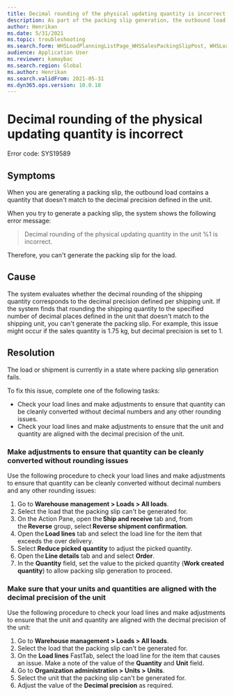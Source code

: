 ```yaml
---
title: Decimal rounding of the physical updating quantity is incorrect
description: As part of the packing slip generation, the outbound load contains quantity that doesn't match to the decimal precision defined in the unit
author: Henrikan
ms.date: 5/31/2021
ms.topic: troubleshooting
ms.search.form: WHSLoadPlanningListPage_WHSSalesPackingSlipPost, WHSLoadTable_WHSSalesPackingSlipPost
audience: Application User
ms.reviewer: kamaybac
ms.search.region: Global
ms.author: Henrikan
ms.search.validFrom: 2021-05-31
ms.dyn365.ops.version: 10.0.18
---
```


# Decimal rounding of the physical updating quantity is incorrect

Error code: SYS19589

## Symptoms

When you are generating a packing slip, the outbound load contains a quantity that doesn't match to the decimal precision defined in the unit.

When you try to generate a packing slip, the system shows the following error message:

> Decimal rounding of the physical updating quantity in the unit %1 is incorrect.

Therefore, you can't generate the packing slip for the load.

## Cause

The system evaluates whether the decimal rounding of the shipping quantity corresponds to the decimal precision defined per shipping unit. If the system finds that rounding the shipping quantity to the specified number of decimal places defined in the unit that doesn't match to the shipping unit, you can't generate the packing slip. For example, this issue might occur if the sales quantity is 1.75 kg, but decimal precision is set to 1.

<!-- KFM: Something is wrong with the sentence "If the system finds that rounding the shipping quantity to the specified number of decimal places defined in the unit that doesn't match to the shipping unit, you can't generate the packing slip.". Please revise. -->

## Resolution

The load or shipment is currently in a state where packing slip generation fails.

To fix this issue, complete one of the following tasks:

- Check your load lines and make adjustments to ensure that quantity can be cleanly converted without decimal numbers and any other rounding issues.
- Check your load lines and make adjustments to ensure that the unit and quantity are aligned with the decimal precision of the unit.

### Make adjustments to ensure that quantity can be cleanly converted without rounding issues

Use the following procedure to check your load lines and make adjustments to ensure that quantity can be cleanly converted without decimal numbers and any other rounding issues:

1. Go to **Warehouse management \> Loads \> All loads**.  
1. Select the load that the packing slip can't be generated for.
1. On the Action Pane, open the **Ship and receive** tab and, from the **Reverse** group, select **Reverse shipment confirmation**.
1. Open the **Load lines** tab and select the load line for the item that exceeds the over delivery. <!-- KFM: Is this really about over delivery? -->
1. Select **Reduce picked quantity** to adjust the picked quantity.
1. Open the **Line details** tab and and select **Order**.
1. In the **Quantity** field, set the value to the picked quantity (**Work created quantity**) to allow packing slip generation to proceed.  

### Make sure that your units and quantities are aligned with the decimal precision of the unit

Use the following procedure to check your load lines and make adjustments to ensure that the unit and quantity are aligned with the decimal precision of the unit:

1. Go to **Warehouse management \> Loads \> All loads**.
1. Select the load that the packing slip can't be generated for.
1. On the **Load lines** FastTab, select the load line for the item that causes an issue. Make a note of the value of the **Quantity** and **Unit** field.
1. Go to **Organization administration \> Units \> Units**.
1. Select the unit that the packing slip can't be generated for.
1. Adjust the value of the **Decimal precision** as required.

